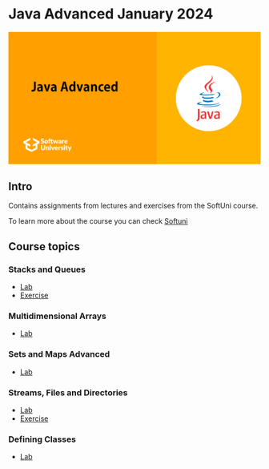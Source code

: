# Java Advanced January 2024

![java-advanced-softuni](java-advanced-softuni.png)

## Intro
Contains assignments from lectures and exercises from the SoftUni course.

To learn more about the course you can check [Softuni](https://softuni.bg/)


## Course topics

### Stacks and Queues
- [Lab](https://github.com/Dimitar-Peev/03.Java-Advanced-January-2024/tree/main/_01_StacksAndQueues/_01_Lab)
- [Exercise](https://github.com/Dimitar-Peev/03.Java-Advanced-January-2024/tree/main/_01_StacksAndQueues/_02_Exercise)

### Multidimensional Arrays
- [Lab](https://github.com/Dimitar-Peev/03.Java-Advanced-January-2024/tree/main/_02_MultidimensionalArrays/_01_Lab)

### Sets and Maps Advanced
- [Lab](https://github.com/Dimitar-Peev/03.Java-Advanced-January-2024/tree/main/_03_SetsAndMapsAdvanced/_01_Lab)

### Streams, Files and Directories
- [Lab](https://github.com/Dimitar-Peev/03.Java-Advanced-January-2024/tree/main/_04_StreamsFilesAndDirectories/_01_Lab)
- [Exercise](https://github.com/Dimitar-Peev/03.Java-Advanced-January-2024/tree/main/_04_StreamsFilesAndDirectories/_02_Exercise)

### Defining Classes
- [Lab](https://github.com/Dimitar-Peev/03.Java-Advanced-January-2024/tree/main/_06_DefiningClasses/_01_Lab)
